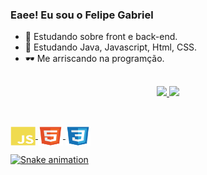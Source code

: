 ### Eaee! Eu sou o Felipe Gabriel

- 🔭 Estudando sobre front e back-end.
- 🌱 Estudando Java, Javascript, Html, CSS.
-  🕶 Me arriscando na programção.

##
<div align="center">
  <a href="https://github.com/FelipeGabriel29">
  <img height="140em" src="https://github-readme-stats.vercel.app/api?username=FelipeGabriel29&show_icons=true&theme=oneblue&include_all_commits=true&count_private=true"/>
  <img height="140em" src="https://github-readme-stats.vercel.app/api/top-langs/?username=FelipeGabriel29&layout=compact&langs_count=7&theme=oneblue"/>
</div>

 ##
<div style="display: inline_block"><br>
  <img align="center" alt="Rafa-Js" height="30" width="40" src="https://raw.githubusercontent.com/devicons/devicon/master/icons/javascript/javascript-plain.svg">
  <img align="center" alt="Rafa-HTML" height="30" width="40" src="https://raw.githubusercontent.com/devicons/devicon/master/icons/html5/html5-original.svg">
  <img align="center" alt="Rafa-CSS" height="30" width="40" src="https://raw.githubusercontent.com/devicons/devicon/master/icons/css3/css3-original.svg">
</div>
  
  ![Snake animation](https://github.com/rafaballerini2/rafaballerini2/blob/output/github-contribution-grid-snake.svg)

